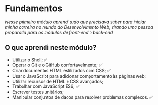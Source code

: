 # Fundamentos

_Nesse primeiro módulo aprendi tudo que precisava saber para iniciar minha carreira no mundo do Desenvolvimento Web, virando uma pessoa preparada para os módulos de front-end e back-end._

## O que aprendi neste módulo?

- Utilizar o Shell; ✅
- Operar o Git e o GitHub confortavelmente; ✅
- Criar documentos HTML estilizados com CSS; ✅
- Usar o JavaScript para adicionar comportamento às páginas web;
- Utilizar recursos de HTML e CSS avançados; 
- Trabalhar com JavaScript ES6; ✅
- Escrever testes unitários;
- Manipular conjuntos de dados para resolver problemas complexos. ✅
